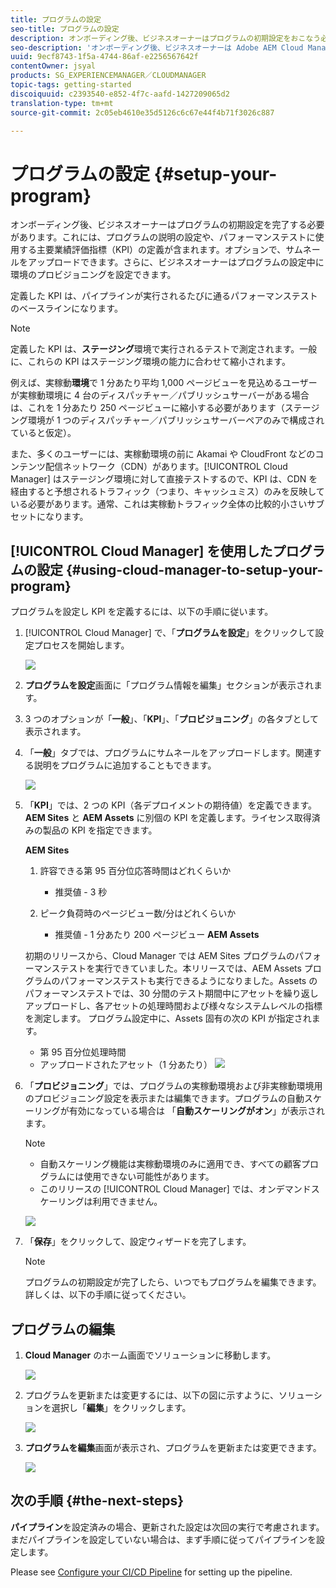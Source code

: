 ```yaml
---
title: プログラムの設定
seo-title: プログラムの設定
description: オンボーディング後、ビジネスオーナーはプログラムの初期設定をおこなう必要があります。
seo-description: 'オンボーディング後、ビジネスオーナーは Adobe AEM Cloud Manager の初期設定をおこなう必要があります。これには、プログラムの説明の設定や、パフォーマンステストに使用する KPI の定義が含まれます。 '
uuid: 9ecf8743-1f5a-4744-86af-e2256567642f
contentOwner: jsyal
products: SG_EXPERIENCEMANAGER／CLOUDMANAGER
topic-tags: getting-started
discoiquuid: c2393540-e852-4f7c-aafd-1427209065d2
translation-type: tm+mt
source-git-commit: 2c05eb4610e35d5126c6c67e44f4b71f3026c887

---
```



# プログラムの設定 {#setup-your-program}

オンボーディング後、ビジネスオーナーはプログラムの初期設定を完了する必要があります。これには、プログラムの説明の設定や、パフォーマンステストに使用する主要業績評価指標（KPI）の定義が含まれます。オプションで、サムネールをアップロードできます。さらに、ビジネスオーナーはプログラムの設定中に環境のプロビジョニングを設定できます。

定義した KPI は、パイプラインが実行されるたびに通るパフォーマンステストのベースラインになります。

>[!NOTE]
>
>定義した KPI は、**ステージング**&#x200B;環境で実行されるテストで測定されます。一般に、これらの KPI はステージング環境の能力に合わせて縮小されます。
>
>例えば、実稼動&#x200B;**環境**&#x200B;で 1 分あたり平均 1,000 ページビューを見込めるユーザーが実稼動環境に 4 台のディスパッチャー／パブリッシュサーバーがある場合は、これを 1 分あたり 250 ページビューに縮小する必要があります（ステージング環境が 1 つのディスパッチャー／パブリッシュサーバーペアのみで構成されていると仮定）。
>
>また、多くのユーザーには、実稼動環境の前に Akamai や CloudFront などのコンテンツ配信ネットワーク（CDN）があります。[!UICONTROL Cloud Manager] はステージング環境に対して直接テストするので、KPI は、CDN を経由すると予想されるトラフィック（つまり、キャッシュミス）のみを反映している必要があります。通常、これは実稼動トラフィック全体の比較的小さいサブセットになります。

## [!UICONTROL Cloud Manager] を使用したプログラムの設定 {#using-cloud-manager-to-setup-your-program}

プログラムを設定し KPI を定義するには、以下の手順に従います。

1. [!UICONTROL Cloud Manager] で、「**プログラムを設定**」をクリックして設定プロセスを開始します。

   ![](assets/SetUpProgram1.png)

1. **プログラムを設定**&#x200B;画面に「プログラム情報を編集」セクションが表示されます。

1. 3 つのオプションが「**一般**」、「**KPI**」、「**プロビジョニング**」の各タブとして表示されます。

1. 「**一般**」タブでは、プログラムにサムネールをアップロードします。関連する説明をプログラムに追加することもできます。

   ![](assets/Setup_Program-General.png)

1. 「**KPI**」では、2 つの KPI（各デプロイメントの期待値）を定義できます。**AEM Sites** と **AEM Assets** に別個の KPI を定義します。ライセンス取得済みの製品の KPI を指定できます。

   **AEM Sites**

   1. 許容できる第 95 百分位応答時間はどれくらいか

      * 推奨値 - 3 秒
   1. ピーク負荷時のページビュー数/分はどれくらいか

      * 推奨値 - 1 分あたり 200 ページビュー
   **AEM Assets**

   初期のリリースから、Cloud Manager では AEM Sites プログラムのパフォーマンステストを実行できていました。本リリースでは、AEM Assets プログラムのパフォーマンステストも実行できるようになりました。Assets のパフォーマンステストでは、30 分間のテスト期間中にアセットを繰り返しアップロードし、各アセットの処理時間および様々なシステムレベルの指標を測定します。
プログラム設定中に、Assets 固有の次の KPI が指定されます。

   * 第 95 百分位処理時間
   * アップロードされたアセット（1 分あたり）
   ![](assets/Setup_Program-KPIs.png)

1. 「**プロビジョニング**」では、プログラムの実稼動環境および非実稼動環境用のプロビジョニング設定を表示または編集できます。プログラムの自動スケーリングが有効になっている場合は 「**自動スケーリングがオン**」が表示されます。

   >[!NOTE]
   >
   >* 自動スケーリング機能は実稼動環境のみに適用でき、すべての顧客プログラムには使用できない可能性があります。
   >* このリリースの [!UICONTROL Cloud Manager] では、オンデマンドスケーリングは利用できません。


   ![](assets/Setup_Program-Provisioning.png)

1. 「**保存**」をクリックして、設定ウィザードを完了します。

   >[!NOTE]
   >
   >プログラムの初期設定が完了したら、いつでもプログラムを編集できます。詳しくは、以下の手順に従ってください。

## プログラムの編集

1. **Cloud Manager** のホーム画面でソリューションに移動します。

   ![](assets/SetUpProgram5.png)

1. プログラムを更新または変更するには、以下の図に示すように、ソリューションを選択し「**編集**」をクリックします。

   ![](assets/SetUpProgram6.png)

1. **プログラムを編集**&#x200B;画面が表示され、プログラムを更新または変更できます。

   ![](assets/Editing_Program-screen3.png)

## 次の手順 {#the-next-steps}

**パイプライン**&#x200B;を設定済みの場合、更新された設定は次回の実行で考慮されます。まだパイプラインを設定していない場合は、まず手順に従ってパイプラインを設定します。

Please see [Configure your CI/CD Pipeline](https://helpx.adobe.com/experience-manager/cloud-manager/using/configuring-pipeline.html) for setting up the pipeline.
